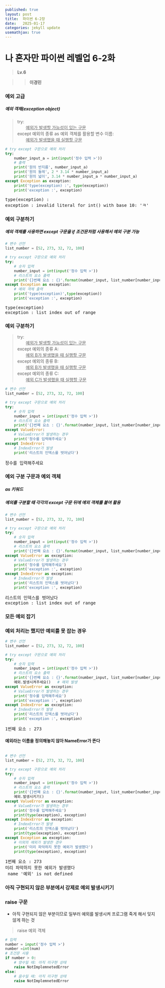 ```yaml
---
published: true
layout: post
title:  파이썬 6-2장
date:   2025-01-17
categories: jekyll update
usemathjax: true
---
```


<head>
  <style>
    table.dataframe {
      white-space: normal;
      width: 100%;
      height: 240px;
      display: block;
      overflow: auto;
      font-family: Arial, sans-serif;
      font-size: 0.9rem;
      line-height: 20px;
      text-align: center;
      border: 0px !important;
    }

    table.dataframe th {
      text-align: center;
      font-weight: bold;
      padding: 8px;
    }

    table.dataframe td {
      text-align: center;
      padding: 8px;
    }

    table.dataframe tr:hover {
      background: #b8d1f3; 
    }

    .output_prompt {
      overflow: auto;
      font-size: 0.9rem;
      line-height: 1.45;
      border-radius: 0.3rem;
      -webkit-overflow-scrolling: touch;
      padding: 0.8rem;
      margin-top: 0;
      margin-bottom: 15px;
      font: 1rem Consolas, "Liberation Mono", Menlo, Courier, monospace;
      color: $code-text-color;
      border: solid 1px $border-color;
      border-radius: 0.3rem;
      word-break: normal;
      white-space: pre;
    }

  .dataframe tbody tr th:only-of-type {
      vertical-align: middle;
  }

  .dataframe tbody tr th {
      vertical-align: top;
  }

  .dataframe thead th {
      text-align: center !important;
      padding: 8px;
  }

  .page__content p {
      margin: 0 0 0px !important;
  }

  .page__content p > strong {
    font-size: 0.8rem !important;
  }

  </style>
</head>


# **나 혼자만 파이썬 레벨업 6-2화**



> **Lv.6**

>> **이경민**


### **예외 고급**

##### 예외 객체(exception object)

> try:<br>&#160;&#160;&#160;&#160;&#160;&#160;&#160;<u>예외가 발생할 가능성이 있는 구문</u><br>except 예외의 종류 as 예외 객체를 활용할 변수 이름:<br>&#160;&#160;&#160;&#160;&#160;&#160;&#160;<u>예외가 발생했을 때 실행할 구문</u>



```python
# try except 구문으로 예외 처리
try:
    number_input_a = int(input('정수 입력 >'))
    # 출력
    print('원의 반지름', number_input_a)
    print('원의 둘레', 2 * 3.14 * number_input_a)
    print('원의 넓이', 3.14 * number_input_a * number_input_a)
except Exception as exception:
    print('type(exception) :', type(exception))
    print('exception :', exception)
```

<pre>
type(exception) : <class 'ValueError'>
exception : invalid literal for int() with base 10: 'ㅋ'
</pre>
### **예외 구분하기**



##### 예외 객체를 사용하면 except 구문을 if 조건문처럼 사용해서 예외 구분 가능



```python
# 변수 선언
list_number = [52, 273, 32, 72, 100]

# try except 구문으로 예외 처리
try:
    # 숫자 입력
    number_input = int(input('정수 입력 >'))
    # 리스트의 요소 출력
    print('{}번째 요소 : {}'.format(number_input, list_number[number_input]))
except Exception as exception:
    # 예외 객체 출력
    print('type(exception)',type(exception))
    print('exception :', exception)
```

<pre>
type(exception) <class 'IndexError'>
exception : list index out of range
</pre>
### **예외 구분하기**



> try:<br>&#160;&#160;&#160;&#160;&#160;&#160;&#160;<u>예외가 발생할 가능성이 있는 구문</u><br>except 예외의 종류 A:<br>&#160;&#160;&#160;&#160;&#160;&#160;&#160;<u>예외 B가 발생했을 때 실행할 구문</u><br>except 예외의 종류 B:<br>&#160;&#160;&#160;&#160;&#160;&#160;&#160;<u>예외 B가 발생했을 때 실행할 구문</u><br>except 예외의 종류 C:<br>&#160;&#160;&#160;&#160;&#160;&#160;&#160;<u>예외 C가 발생했을 때 실행할 구문</u>



```python
# 변수 선언
list_number = [52, 273, 32, 72, 100]

# try except 구문으로 예외 처리
try:
    # 숫자 입력
    number_input = int(input('정수 입력 >'))
    # 리스트의 요소 출력
    print('{}번째 요소 : {}'.format(number_input, list_number[number_input]))
except ValueError:
    # ValueError가 발생하는 경우
    print('정수를 입력해주세요')
except IndexError:
    # IndexError가 발생
    print('리스트의 인덱스를 벗어났다')
```

<pre>
정수를 입력해주세요
</pre>
### **예외 구분 구문과 예외 객체**

##### **as 키워드**

##### 예외를 구분할 때 각각의 except 구문 뒤에 예외 객체를 붙여 활용



```python
# 변수 선언
list_number = [52, 273, 32, 72, 100]

# try except 구문으로 예외 처리
try:
    # 숫자 입력
    number_input = int(input('정수 입력 >'))
    # 리스트의 요소 출력
    print('{}번째 요소 : {}'.format(number_input, list_number[number_input]))
except ValueError as exception:
    # ValueError가 발생하는 경우
    print('정수를 입력해주세요')
    print('exception :', exception)
except IndexError as exception:
    # IndexError가 발생
    print('리스트의 인덱스를 벗어났다')
    print('exception :', exception)
```

<pre>
리스트의 인덱스를 벗어났다
exception : list index out of range
</pre>
### **모든 예외 잡기**


### 예외 처리는 했지만 예외를 못 잡는 경우



```python
# 변수 선언
list_number = [52, 273, 32, 72, 100]

# try except 구문으로 예외 처리
try:
    # 숫자 입력
    number_input = int(input('정수 입력 >'))
    # 리스트의 요소 출력
    print('{}번째 요소 : {}'.format(number_input, list_number[number_input]))
    예외.발생시켜주세요()   # 예외 발생
except ValueError as exception:
    # ValueError가 발생하는 경우
    print('정수를 입력해주세요')
    print('exception :', exception)
except IndexError as exception:
    # IndexError가 발생
    print('리스트의 인덱스를 벗어났다')
    print('exception :', exception)
```

<pre>
1번째 요소 : 273
</pre>
#### 예외라는 이름을 정의해놓지 않아 NameError가 뜬다



```python

# 변수 선언
list_number = [52, 273, 32, 72, 100]

# try except 구문으로 예외 처리
try:
    # 숫자 입력
    number_input = int(input('정수 입력 >'))
    # 리스트의 요소 출력
    print('{}번째 요소 : {}'.format(number_input, list_number[number_input]))
    예외.발생시키기()
except ValueError as exception:
    # ValueError가 발생하는 경우
    print('정수를 입력해주세요')
    print(type(exception), exception)
except IndexError as exception:
    # IndexError가 발생
    print('리스트의 인덱스를 벗어났다')
    print(type(exception), exception)
except Exception as exception:
    # 이외의 예외가 발생한 경우
    print('미리 파악하지 못한 예외가 발생했다')
    print(type(exception), exception)
```

<pre>
1번째 요소 : 273
미리 파악하지 못한 예외가 발생했다
<class 'NameError'> name '예외' is not defined
</pre>
### 아직 구현되지 않은 부분에서 강제로 예외 발생시키기



### **raise 구문**

- 아직 구현되지 않은 부분이므로 일부러 예외를 발생시켜 프로그램 죽게 해서 잊지 않게 하는 것

> raise 예외 객체



```python
# 입력
number = input('정수 입력 >')
number =int(num)
# 조건문 사용
if number > 0:
    # 양수일 때: 아직 미구현 상태
    raise NotImplemnetedError
else:
    # 음수일 때: 아직 미구현 상태
    raise NotImplemnetedError
```
